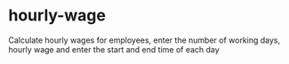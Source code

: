 # hourly-wage
Calculate hourly wages for employees, enter the number of working days, hourly wage and enter the start and end time of each day
